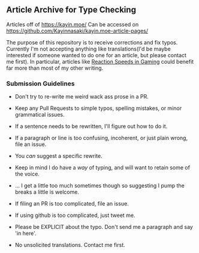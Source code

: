 ## Article Archive for Type Checking

Articles off of https://kayin.moe/ Can be accessed on https://github.com/Kayinnasaki/kayin.moe-article-pages/

The purpose of this repository is to receive corrections and fix typos. Currently I'm not accepting anything like translations(I'd be maybe interested if someone wanted to do one for an article, but please contact me first). In particular, articles like [Reaction Speeds in Gaming](https://kayin.moe/reaction-speeds-in-gaming) could benefit far more than most of my other writing.

### Submission Guidelines

* Don't try to re-write me weird wack ass prose in a PR.
 * Keep any Pull Requests to simple typos, spelling mistakes, or minor grammatical issues.
 * If a sentence needs to be rewritten, I'll figure out how to do it.
* If a paragraph or line is too confusing, incoherent, or just plain wrong, file an issue.
 * You *can* suggest a specific rewrite.
 * Keep in mind I do have a *way* of typing, and will want to retain some of the voice.
 * ... I get a little too much sometimes though so suggesting I pump the breaks a little is welcome.
* If filing an PR is too complicated, file an issue.
* If using github is too complicated, just tweet me. 
 * Please be EXPLICIT about the typo. Don't send me a paragraph and say 'in here'.

* No unsolicited translations. Contact me first.
